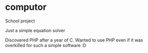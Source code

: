 # computor

School project

Just a simple equation solver

Discovered PHP after a year of C. Wanted to use PHP even if it was overkilled for such a simple software :D
